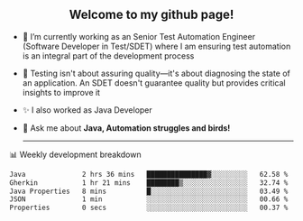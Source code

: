 <h2 align="center">Welcome to my github page!</h2>

- 🔭 I’m currently working as an Senior Test Automation Engineer (Software Developer in Test/SDET) where I am ensuring test automation is an integral part of the development process
- 🎩 Testing isn't about assuring quality—it's about diagnosing the state of an application. An SDET doesn't guarantee quality but provides critical insights to improve it
- ✨ I also worked as Java Developer
- 💬 Ask me about **Java, Automation struggles and birds!**
  
  -------
  
📊 Weekly development breakdown

<!--START_SECTION:waka-->

```txt
Java              2 hrs 36 mins   ███████████████▓░░░░░░░░░   62.58 %
Gherkin           1 hr 21 mins    ████████▒░░░░░░░░░░░░░░░░   32.74 %
Java Properties   8 mins          █░░░░░░░░░░░░░░░░░░░░░░░░   03.49 %
JSON              1 min           ░░░░░░░░░░░░░░░░░░░░░░░░░   00.66 %
Properties        0 secs          ░░░░░░░░░░░░░░░░░░░░░░░░░   00.37 %
```

<!--END_SECTION:waka-->
